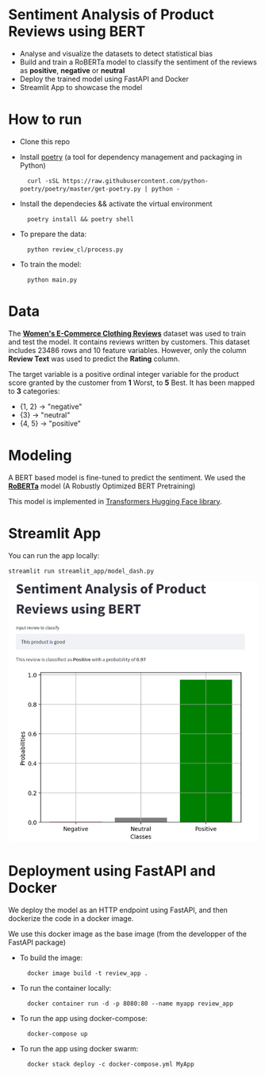 # Sentiment Analysis of Product Reviews using BERT 

* Analyse and visualize the datasets to detect statistical bias 
* Build and train a RoBERTa model to classify the sentiment of the reviews as **positive**, **negative** or **neutral**
* Deploy the trained model using FastAPI and Docker
* Streamlit App to showcase the model

# How to run
* Clone this repo
* Install [poetry](https://python-poetry.org/docs/) (a tool for dependency management and packaging in Python) 
    
        curl -sSL https://raw.githubusercontent.com/python-poetry/poetry/master/get-poetry.py | python -
* Install the dependecies && activate the virtual environment

        poetry install && poetry shell
* To prepare the data:  

        python review_cl/process.py
* To train the model:

        python main.py 

# Data
The **[Women's E-Commerce Clothing Reviews](https://www.kaggle.com/nicapotato/womens-ecommerce-clothing-reviews)** dataset was used to train and test the model. It contains reviews written by customers. This dataset includes 23486 rows and 10 feature variables. However, only the column **Review Text** was used to predict the **Rating** column.

The target variable is a positive ordinal integer variable for the product score granted by the customer from **1** Worst, to **5** Best. It has been mapped to **3** categories:

* {1, 2} -> "negative"
* {3} -> "neutral"
* {4, 5} -> "positive"

# Modeling
A BERT based model is fine-tuned to predict the sentiment. We used the **[RoBERTa](https://arxiv.org/abs/1907.11692)** model (A Robustly Optimized BERT Pretraining)

This model is implemented in [Transformers Hugging Face library](https://huggingface.co/docs/transformers/master/en/model_doc/roberta#overview). 

# Streamlit App
You can run the app locally:

    streamlit run streamlit_app/model_dash.py

![Streamlit App screenshot](/images/streamlit.png)



# Deployment using FastAPI and Docker
We deploy the model as an HTTP endpoint using FastAPI, and then dockerize the code in a docker image.

We use this docker image as the base image (from the developper of the FastAPI package)

* To build the image:

        docker image build -t review_app .
* To run the container locally:

        docker container run -d -p 8080:80 --name myapp review_app
* To run the app using docker-compose:

        docker-compose up 
* To run the app using docker swarm:

        docker stack deploy -c docker-compose.yml MyApp


